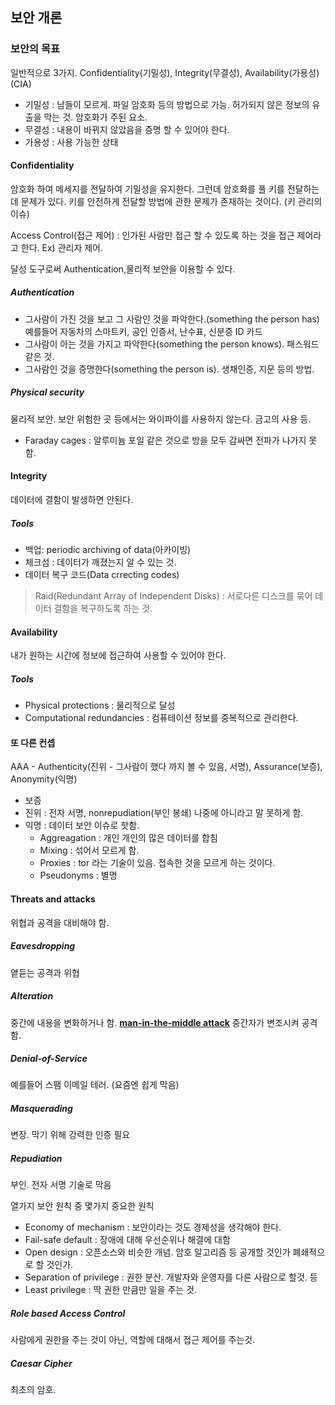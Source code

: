 ## 보안 개론

### 보안의 목표

일반적으로 3가지.  Confidentiality(기밀성), Integrity(무결성), Availability(가용성)(CIA) 

- 기밀성 : 남들이 모르게. 파일 암호화 등의 방법으로 가능. 허가되지 않은 정보의 유출을 막는 것. 암호화가 주된 요소.
- 무결성 : 내용이 바뀌지 않았음을 증명 할 수 있어야 한다.
- 가용성 : 사용 가능한 상태

#### Confidentiality

암호화 하여 메세지를 전달하여 기밀성을 유지한다. 그런데 암호화를 풀 키를 전달하는데 문제가 있다. 키를 안전하게 전달할 방법에 관한 문제가 존재하는 것이다. (키 관리의 이슈)

Access Control(접근 제어) : 인가된 사람만 접근 할 수 있도록 하는 것을 접근 제어라고 한다. Ex) 관리자 제어. 

달성 도구로써 Authentication,물리적 보안을 이용할 수 있다. 

##### Authentication

- 그사람이 가진 것을 보고 그 사람인 것을 파악한다.(something the person has) 예를들어 자동차의 스마트키, 공인 인증서, 난수표, 신분증 ID 카드
- 그사람이 아는 것을 가지고 파악한다(something the person knows). 패스워드 같은 것.
- 그사람인 것을 증명한다(something the person is). 생채인증, 지문 등의 방법. 

##### Physical security

물리적 보안. 보안 위험한 곳 등에서는 와이파이를 사용하지 않는다. 금고의 사용 등.

- Faraday cages : 알루미늄 포일 같은 것으로 방을 모두 감싸면 전파가 나가지 못함. 

#### Integrity

데이터에 결함이 발생하면 안된다. 

##### Tools

- 백업: periodic archiving of data(아카이빙)
- 체크섬 : 데이터가 깨졌는지 알 수 있는 것. 
- 데이터 복구 코드(Data crrecting codes)

> Raid(Redundant Array of Independent Disks) : 서로다른 디스크를 묶어 데이터 결함을 복구하도록 하는 것. 

#### Availability

내가 원하는 시간에 정보에 접근하여 사용할 수 있어야 한다. 

##### Tools

- Physical protections : 물리적으로 달성
- Computational redundancies : 컴퓨테이션 정보를 중복적으로 관리한다. 

#### 또 다른 컨셉

AAA - Authenticity(진위 - 그사람이 했다 까지 볼 수 있음, 서명), Assurance(보증), Anonymity(익명)

- 보증
- 진위 : 전자 서명, nonrepudiation(부인 봉쇄) 나중에 아니라고 말 못하게 함.
- 익명 : 데이터 보안 이슈로 핫함. 
  - Aggreagation : 개인 개인의 많은 데이터를 합침
  - Mixing : 섞어서 모르게 함.
  - Proxies : tor 라는 기술이 있음. 접속한 것을 모르게 하는 것이다. 
  - Pseudonyms : 별명

#### Threats and attacks

위협과 공격을 대비해야 함.

##### Eavesdropping 

옅듣는 공격과 위협

##### Alteration

중간에 내용을 변화하거나 함. **<u>man-in-the-middle attack</u>** 중간자가 변조시켜 공격함.

##### Denial-of-Service

예를들어 스팸 이메일 테러. (요즘엔 쉽게 막음) 

##### Masquerading

변장. 막기 위해 강력한 인증 필요

##### Repudiation

부인. 전자 서명 기술로 막음



열가지 보안 원칙 중 몇가지 중요한 원칙

- Economy of mechanism : 보안이라는 것도 경제성을 생각해야 한다. 
- Fail-safe default : 장애에 대해 우선순위나 해결에 대함
- Open design : 오픈소스와 비슷한 개념. 암호 알고리즘 등 공개할 것인가 폐쇄적으로 할 것인가. 
- Separation of privilege : 권한 분산. 개발자와 운영자를 다른 사람으로 할것. 등
- Least privilege : 딱 권한 만큼만 일을 주는 것. 

##### Role based Access Control

사람에게 권한을 주는 것이 아닌, 역할에 대해서 접근 제어를 주는것. 

##### Caesar Cipher

최초의 암호. 